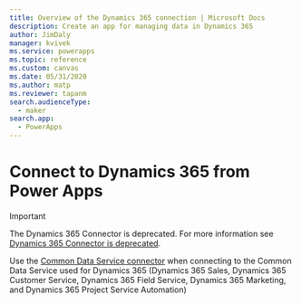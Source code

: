 ```yaml
---
title: Overview of the Dynamics 365 connection | Microsoft Docs
description: Create an app for managing data in Dynamics 365
author: JimDaly
manager: kvivek
ms.service: powerapps
ms.topic: reference
ms.custom: canvas
ms.date: 05/31/2020
ms.author: matp
ms.reviewer: tapanm
search.audienceType: 
  - maker
search.app: 
  - PowerApps
---
```

# Connect to Dynamics 365 from Power Apps

> [!IMPORTANT]
> The Dynamics 365 Connector is deprecated. For more information see [Dynamics 365 Connector is deprecated](/power-platform/important-changes-coming#dynamics-365-connector-is-deprecated).
> 
> Use the [Common Data Service connector](connection-common-data-service.md) when connecting to the Common Data Service used for Dynamics 365 (Dynamics 365 Sales, Dynamics 365 Customer Service, Dynamics 365 Field Service, Dynamics 365 Marketing, and Dynamics 365 Project Service Automation)

